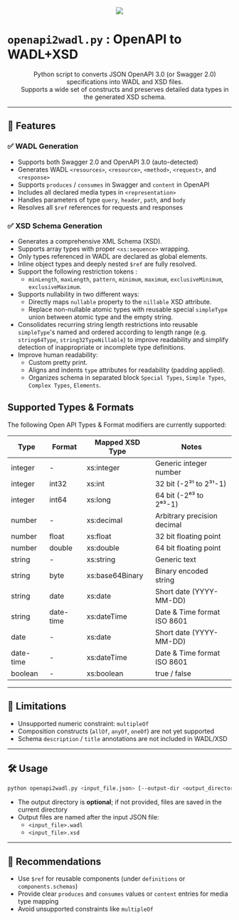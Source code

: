 <p align="center"><img src="https://github.com/user-attachments/assets/fa1be5d4-8d00-4607-b3fa-2c06251baf62" /></p>

# `openapi2wadl.py` : OpenAPI to WADL+XSD
<div id="user-content-toc" align="center"><ul><summary><p align="center">Python script to converts JSON OpenAPI 3.0 (or Swagger 2.0) specifications into WADL and XSD files.<br/>Supports a wide set of constructs and preserves detailed data types in the generated XSD schema.</p></summary></ul></div>

---

## 🚀 Features

### ✅ WADL Generation
- Supports both Swagger 2.0 and OpenAPI 3.0 (auto-detected)
- Generates WADL `<resources>`, `<resource>`, `<method>`, `<request>`, and `<response>`
- Supports `produces` / `consumes` in Swagger and `content` in OpenAPI
- Includes all declared media types in `<representation>`
- Handles parameters of type `query`, `header`, `path`, and `body`
- Resolves all `$ref` references for requests and responses

### ✅ XSD Schema Generation
- Generates a comprehensive XML Schema (XSD).
- Supports array types with proper `<xs:sequence>` wrapping.
- Only types referenced in WADL are declared as global elements.
- Inline object types and deeply nested `$ref` are fully resolved.
- Support the following restriction tokens :
  - `minLength`, `maxLength`, `pattern`, `minimum`, `maximum`, `exclusiveMinimum`, `exclusiveMaximum`.
- Supports nullability in two different ways:
  - Directly maps `nullable` property to the `nillable` XSD attribute.
  - Replace non-nullable atomic types with reusable special `simpleType` union between atomic type and the empty string.
- Consolidates recurring string length restrictions into reusable `simpleType`'s named and ordered according to length range (e.g. `string64Type`, `string32TypeNillable`) to improve readability and simplify detection of inappropriate or incomplete type definitions.
- Improve human readability:
  - Custom pretty print.
  - Aligns and indents `type` attributes for readability (padding applied).
  - Organizes schema in separated block `Special Types`, `Simple Types`, `Complex Types`, `Elements`.

## Supported Types & Formats
The following Open API Types & Format modifiers are currently supported:

Type          | Format         | Mapped XSD Type | Notes
------------- | -------------- | --------------- | ---------------------------- 
integer       | - | xs:integer | Generic integer number
integer       | int32 | xs:int | 32 bit (-2³¹ to 2³¹-1)
integer       | int64 | xs:long | 64 bit (-2⁶³ to 2⁶³-1)
number        | - | xs:decimal | Arbitrary precision decimal
number        | float | xs:float | 32 bit floating point
number        | double | xs:double | 64 bit floating point
string        | - | xs:string | Generic text
string        | byte | xs:base64Binary | Binary encoded string
string        | date | xs:date | Short date (YYYY-MM-DD)
string        | date-time | xs:dateTime | Date & Time format ISO 8601
date          | - | xs:date | Short date (YYYY-MM-DD)
date-time     | - | xs:dateTime | Date & Time format ISO 8601
boolean       | - | xs:boolean | true / false

---

## 🚫 Limitations

- Unsupported numeric constraint: `multipleOf`
- Composition constructs (`allOf`, `anyOf`, `oneOf`) are not yet supported
- Schema `description` / `title` annotations are not included in WADL/XSD

---

## 🛠️ Usage

```bash
python openapi2wadl.py <input_file.json> [--output-dir <output_directory>]
```

- The output directory is **optional**; if not provided, files are saved in the current directory
- Output files are named after the input JSON file:
  - `<input_file>.wadl`
  - `<input_file>.xsd`

---

## 📌 Recommendations

- Use `$ref` for reusable components (under `definitions` or `components.schemas`)
- Provide clear `produces` and `consumes` values or `content` entries for media type mapping
- Avoid unsupported constraints like `multipleOf`
